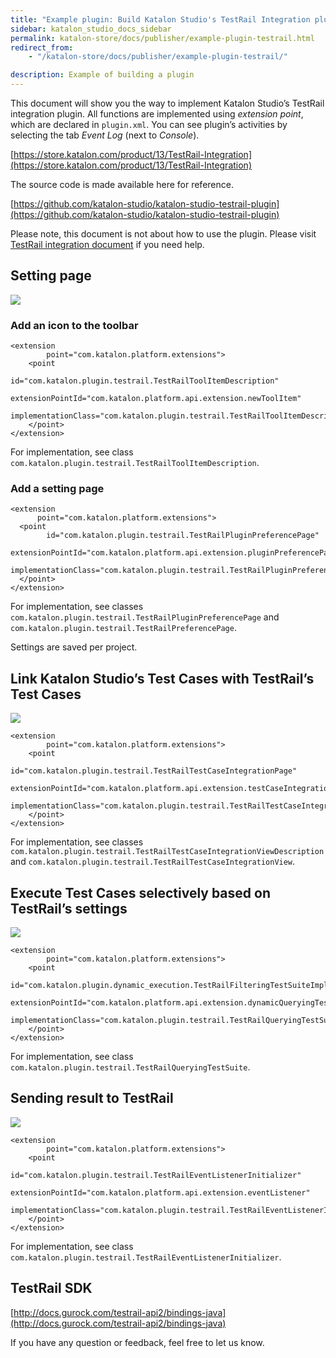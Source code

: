 ```yaml
---
title: "Example plugin: Build Katalon Studio's TestRail Integration plugin"
sidebar: katalon_studio_docs_sidebar
permalink: katalon-store/docs/publisher/example-plugin-testrail.html
redirect_from:
    - "/katalon-store/docs/publisher/example-plugin-testrail/"

description: Example of building a plugin
---
```


This document will show you the way to implement Katalon Studio’s TestRail integration plugin. All functions are implemented using _extension point_, which are declared in `plugin.xml`. You can see plugin’s activities by selecting the tab _Event Log_ (next to _Console_).

[https://store.katalon.com/product/13/TestRail-Integration](https://store.katalon.com/product/13/TestRail-Integration)

The source code is made available here for reference.

[https://github.com/katalon-studio/katalon-studio-testrail-plugin](https://github.com/katalon-studio/katalon-studio-testrail-plugin)


Please note, this document is not about how to use the plugin. Please visit [TestRail integration document](https://docs.katalon.com/katalon-studio/docs/testrail-integration.html) if you need help.


## **Setting page**

![](../../../images/katalon-store/docs/publisher/1_connect.png)


### **Add an icon to the toolbar**


```
<extension
        point="com.katalon.platform.extensions">
    <point
            id="com.katalon.plugin.testrail.TestRailToolItemDescription"
            extensionPointId="com.katalon.platform.api.extension.newToolItem"
            implementationClass="com.katalon.plugin.testrail.TestRailToolItemDescription">
    </point>
</extension>
```


For implementation, see class `com.katalon.plugin.testrail.TestRailToolItemDescription`.


### **Add a setting page**


```
<extension
      point="com.katalon.platform.extensions">
  <point
        id="com.katalon.plugin.testrail.TestRailPluginPreferencePage"
        extensionPointId="com.katalon.platform.api.extension.pluginPreferencePage"
        implementationClass="com.katalon.plugin.testrail.TestRailPluginPreferencePage">
  </point>
</extension>
```


For implementation, see classes `com.katalon.plugin.testrail.TestRailPluginPreferencePage` and `com.katalon.plugin.testrail.TestRailPreferencePage`.

Settings are saved per project.


## **Link Katalon Studio’s Test Cases with TestRail’s Test Cases**

![](../../../images/katalon-store/docs/publisher/2_mapping.png)


```
<extension
        point="com.katalon.platform.extensions">
    <point
            id="com.katalon.plugin.testrail.TestRailTestCaseIntegrationPage"
            extensionPointId="com.katalon.platform.api.extension.testCaseIntegrationViewDescription"
            implementationClass="com.katalon.plugin.testrail.TestRailTestCaseIntegrationViewDescription">
    </point>
</extension>
```


For implementation, see classes `com.katalon.plugin.testrail.TestRailTestCaseIntegrationViewDescription` and `com.katalon.plugin.testrail.TestRailTestCaseIntegrationView`.


## **Execute Test Cases selectively based on TestRail’s settings**


![](../../../images/katalon-store/docs/publisher/4_querying.png)

```
<extension
        point="com.katalon.platform.extensions">
    <point
            id="com.katalon.plugin.dynamic_execution.TestRailFilteringTestSuiteImpl"
            extensionPointId="com.katalon.platform.api.extension.dynamicQueryingTestSuiteDescription"
            implementationClass="com.katalon.plugin.testrail.TestRailQueryingTestSuite">
    </point>
</extension>
```


For implementation, see class `com.katalon.plugin.testrail.TestRailQueryingTestSuite`.


## **Sending result to TestRail**

![](../../../images/katalon-store/docs/publisher/3.1_sending.png)



```
<extension
        point="com.katalon.platform.extensions">
    <point
            id="com.katalon.plugin.testrail.TestRailEventListenerInitializer"
            extensionPointId="com.katalon.platform.api.extension.eventListener"
            implementationClass="com.katalon.plugin.testrail.TestRailEventListenerInitializer">
    </point>
</extension>
```


For implementation, see class `com.katalon.plugin.testrail.TestRailEventListenerInitializer`.


## **TestRail SDK**

[http://docs.gurock.com/testrail-api2/bindings-java](http://docs.gurock.com/testrail-api2/bindings-java)

If you have any question or feedback, feel free to let us know.

